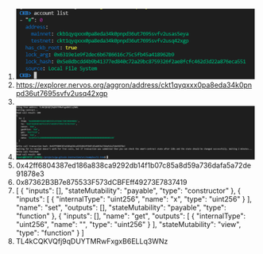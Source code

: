 1. ![Call](https://github.com/morning-bird/nervos-11/blob/62ad0d622539f636837bdc4c8b69c5b3401af672/account-list.png?raw=true "Call")
2. https://explorer.nervos.org/aggron/address/ckt1qyqxxx0pa8eda34k0pnpd36ut7695svfv2usq42xgp
3. 
4. ![Call](https://github.com/morning-bird/nervos-11/blob/62ad0d622539f636837bdc4c8b69c5b3401af672/smart-contract-call.png?raw=true "Call")
5. 0x42ff6804387ed186a838ca9292db14f1b07c85a8d59a736dafa5a72de91878e3
6. 0x87362B3B7e875533F573dCBFEff49273E7837419
7. [
  {
    "inputs": [],
    "stateMutability": "payable",
    "type": "constructor"
  },
  {
    "inputs": [
      {
        "internalType": "uint256",
        "name": "x",
        "type": "uint256"
      }
    ],
    "name": "set",
    "outputs": [],
    "stateMutability": "payable",
    "type": "function"
  },
  {
    "inputs": [],
    "name": "get",
    "outputs": [
      {
        "internalType": "uint256",
        "name": "",
        "type": "uint256"
      }
    ],
    "stateMutability": "view",
    "type": "function"
  }
]
8. TL4kCQKVQfj9qDUYTMRwFxgxB6ELLq3WNz

